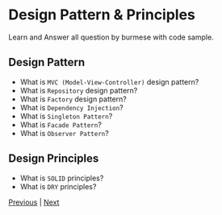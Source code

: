 # Design Pattern & Principles

Learn and Answer all question by burmese with code sample.

## Design Pattern

- What is `MVC (Model-View-Controller)` design pattern?
- What is `Repository` design pattern?
- What is `Factory` design pattern?
- What is `Dependency Injection`?
- What is `Singleton Pattern`?
- What is `Facade Pattern`?
- What is `Observer Pattern`?

## Design Principles

- What is `SOLID` principles?
- What is `DRY` principles?

[Previous](../oop/README.md) | [Next](../mvc-framwork/README.md)